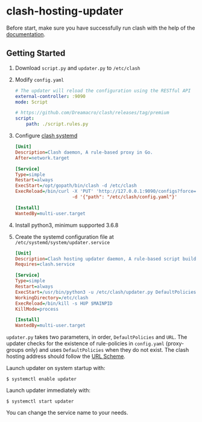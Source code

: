 # clash-hosting-updater

Before start, make sure you have successfully run clash with the help of the [documentation](https://github.com/Dreamacro/clash/wiki).

## Getting Started

1. Download `script.py` and `updater.py` to `/etc/clash`

2. Modify `config.yaml`

    ```yaml
    # The updater will reload the configuration using the RESTful API
    external-controller: :9090
    mode: Script

    # https://github.com/Dreamacro/clash/releases/tag/premium
    script:
        path: ./script.rules.py
    ```

3. Configure [clash systemd](https://github.com/Dreamacro/clash/wiki/clash-on-a-daemon#systemd)

    ```ini
    [Unit]
    Description=Clash daemon, A rule-based proxy in Go.
    After=network.target

    [Service]
    Type=simple
    Restart=always
    ExecStart=/opt/gopath/bin/clash -d /etc/clash
    ExecReload=/bin/curl -X 'PUT' 'http://127.0.0.1:9090/configs?force=true'  \
                         -d '{"path": "/etc/clash/config.yaml"}'

    [Install]
    WantedBy=multi-user.target
    ```

4. Install python3, minimum supported 3.6.8

5. Create the systemd configuration file at `/etc/systemd/system/updater.service`

    ```ini
    [Unit]
    Description=Clash hosting updater daemon, A rule-based script builder in Python.
    Requires=clash.service
    
    [Service]
    Type=simple
    Restart=always
    ExecStart=/usr/bin/python3 -u /etc/clash/updater.py DefaultPolicies URL
    WorkingDirectory=/etc/clash
    ExecReload=/bin/kill -s HUP $MAINPID
    KillMode=process
    
    [Install]
    WantedBy=multi-user.target
    ```

`updater.py` takes two parameters, in order, `DefaultPolicies` and `URL`.
The updater checks for the existence of rule-policies in `config.yaml`
(proxy-groups only) and uses `DefaultPolicies` when they do not exist.
The clash hosting address should follow the [URL Scheme](https://docs.cfw.lbyczf.com/contents/urlscheme.html).

Launch updater on system startup with:

    $ systemctl enable updater

Launch updater immediately with:

    $ systemctl start updater

You can change the service name to your needs.
